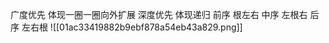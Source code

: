 

广度优先
	体现一圈一圈向外扩展
深度优先
	体现递归
	前序
		根左右
	中序
		左根右
	后序
		左右根
![[01ac33419882b9ebf878a54eb43a829.png]]